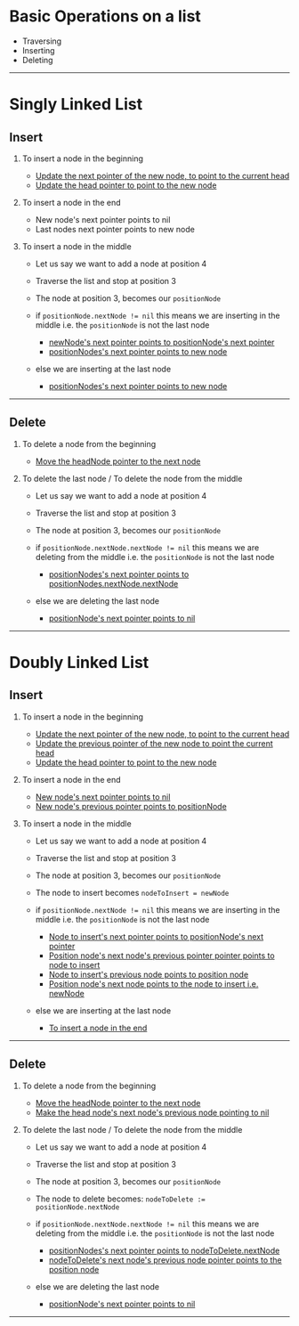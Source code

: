 # Basic Operations on a list

- Traversing
- Inserting
- Deleting
---
# Singly Linked List

## Insert

1. To insert a node in the beginning

    - [Update the next pointer of the new node, to point to the current head](singlylist/singly_list.go#L61)
    - [Update the head pointer to point to the new node](singlylist/singly_list.go#L62)

2. To insert a node in the end

    - New node's next pointer points to nil
    - Last nodes next pointer points to new node

3. To insert a node in the middle

    - Let us say we want to add a node at position 4
    - Traverse the list and stop at position 3
    - The node at position 3, becomes our `positionNode`
    - if `positionNode.nextNode != nil` this means we are inserting in the middle i.e. the `positionNode` is not the  last node
    
        - [newNode's next pointer points to positionNode's next pointer](singlylist/singly_list.go#L74)
        - [positionNodes's next pointer points to new node](singlylist/singly_list.go#L75)

    -  else we are inserting at the last node

        - [positionNodes's next pointer points to new node](singlylist/singly_list.go#L78)

---

## Delete

1. To delete a node from the beginning

    - [Move the headNode pointer to the next node](singlylist/singly_list.go#L106)

2. To delete the last node / To delete the node from the middle

    - Let us say we want to add a node at position 4
    - Traverse the list and stop at position 3
    - The node at position 3, becomes our `positionNode`
    - if `positionNode.nextNode.nextNode != nil` this means we are deleting from the middle i.e. the `positionNode` is not the  last node

        - [positionNodes's next pointer points to positionNodes.nextNode.nextNode](singlylist/singly_list.go#L118)

    - else we are deleting the last node

        - [positionNode's next pointer points to nil](singlylist/singly_list.go#L121)
---


# Doubly Linked List

## Insert

1. To insert a node in the beginning

    - [Update the next pointer of the new node, to point to the current head](doublylist/doubly_list.go#L84)
    - [Update the previous pointer of the new node to point the current head](doublylist/doubly_list.go#L85)
    - [Update the head pointer to point to the new node](doublylist/doubly_list.go#L86)

2. To insert a node in the end

    - [New node's next pointer points to nil](doublylist/doubly_list.go#L108)
    - [New node's previous pointer points to positionNode](doublylist/doubly_list.go#L107)

3. To insert a node in the middle

    - Let us say we want to add a node at position 4
    - Traverse the list and stop at position 3
    - The node at position 3, becomes our `positionNode`
    - The node to insert becomes `nodeToInsert = newNode`
    - if `positionNode.nextNode != nil` this means we are inserting in the middle i.e. the `positionNode` is not the  last node
    
        - [Node to insert's next pointer points to positionNode's next pointer](doublylist/doubly_list.go#L100)
        - [Position node's next node's previous pointer pointer points to node to insert](doublylist/doubly_list.go#L101)
        - [Node to insert's previous node points to position node](doublylist/doubly_list.go#L102)
        - [Position node's next node points to the node to insert i.e. newNode](doublylist/doubly_list.go#L103)

    -  else we are inserting at the last node

        - [To insert a node in the end](summary.md#L68)

---

## Delete

1. To delete a node from the beginning

    - [Move the headNode pointer to the next node](doublylist/doubly_list.go#L124)
    - [Make the head node's next node's previous node pointing to nil](doublylist/doubly_list.go#L125)

2. To delete the last node / To delete the node from the middle

    - Let us say we want to add a node at position 4
    - Traverse the list and stop at position 3
    - The node at position 3, becomes our `positionNode`
    - The node to delete becomes: `nodeToDelete := positionNode.nextNode`
    - if `positionNode.nextNode.nextNode != nil` this means we are deleting from the middle i.e. the `positionNode` is not the  last node

        - [positionNodes's next pointer points to nodeToDelete.nextNode](doublylist/doubly_list.go#L138)
        - [nodeToDelete's next node's previous node pointer points to the position node](doublylist/doubly_list.go#L139)

    - else we are deleting the last node

        - [positionNode's next pointer points to nil](doublylist/doubly_list.go#L143)
---
